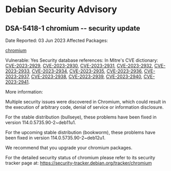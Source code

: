 
Debian Security Advisory
========================


DSA-5418-1 chromium -- security update
--------------------------------------



Date Reported:
03 Jun 2023
Affected Packages:

[chromium](https://packages.debian.org/src:chromium)

Vulnerable:
Yes
Security database references:
In Mitre's CVE dictionary: [CVE-2023-2929](https://security-tracker.debian.org/tracker/CVE-2023-2929), [CVE-2023-2930](https://security-tracker.debian.org/tracker/CVE-2023-2930), [CVE-2023-2931](https://security-tracker.debian.org/tracker/CVE-2023-2931), [CVE-2023-2932](https://security-tracker.debian.org/tracker/CVE-2023-2932), [CVE-2023-2933](https://security-tracker.debian.org/tracker/CVE-2023-2933), [CVE-2023-2934](https://security-tracker.debian.org/tracker/CVE-2023-2934), [CVE-2023-2935](https://security-tracker.debian.org/tracker/CVE-2023-2935), [CVE-2023-2936](https://security-tracker.debian.org/tracker/CVE-2023-2936), [CVE-2023-2937](https://security-tracker.debian.org/tracker/CVE-2023-2937), [CVE-2023-2938](https://security-tracker.debian.org/tracker/CVE-2023-2938), [CVE-2023-2939](https://security-tracker.debian.org/tracker/CVE-2023-2939), [CVE-2023-2940](https://security-tracker.debian.org/tracker/CVE-2023-2940), [CVE-2023-2941](https://security-tracker.debian.org/tracker/CVE-2023-2941).  

More information:

Multiple security issues were discovered in Chromium, which could result
in the execution of arbitrary code, denial of service or information
disclosure.


For the stable distribution (bullseye), these problems have been fixed in
version 114.0.5735.90-2~deb11u1.


For the upcoming stable distribution (bookworm), these problems have
been fixed in version 114.0.5735.90-2~deb12u1.


We recommend that you upgrade your chromium packages.


For the detailed security status of chromium please refer to
its security tracker page at:
<https://security-tracker.debian.org/tracker/chromium>





